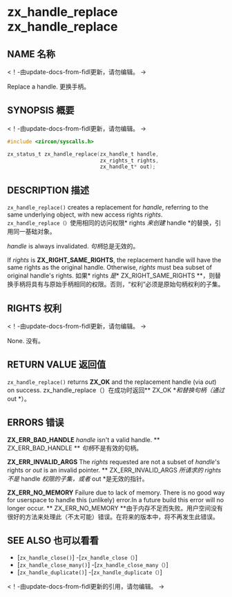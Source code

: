  
# zx_handle_replace  zx_handle_replace 

 
## NAME  名称 

<!-- Updated by update-docs-from-fidl, do not edit. -->  <！-由update-docs-from-fidl更新，请勿编辑。 ->

Replace a handle.  更换手柄。

 
## SYNOPSIS  概要 

<!-- Updated by update-docs-from-fidl, do not edit. -->  <！-由update-docs-from-fidl更新，请勿编辑。 ->

```c
#include <zircon/syscalls.h>

zx_status_t zx_handle_replace(zx_handle_t handle,
                              zx_rights_t rights,
                              zx_handle_t* out);
```
 

 
## DESCRIPTION  描述 

`zx_handle_replace()` creates a replacement for *handle*, referring to the same underlying object, with new access rights *rights*. `zx_handle_replace（）`使用相同的访问权限* rights *来创建* handle *的替换，引用同一基础对象。

*handle* is always invalidated.  *句柄*总是无效的。

If *rights* is **ZX_RIGHT_SAME_RIGHTS**, the replacement handle will have the same rights as the original handle. Otherwise, *rights* must bea subset of original handle's rights. 如果* rights *是** ZX_RIGHT_SAME_RIGHTS **，则替换手柄将具有与原始手柄相同的权限。否则，“权利”必须是原始句柄权利的子集。

 
## RIGHTS  权利 

<!-- Updated by update-docs-from-fidl, do not edit. -->  <！-由update-docs-from-fidl更新，请勿编辑。 ->

None.  没有。

 
## RETURN VALUE  返回值 

`zx_handle_replace()` returns **ZX_OK** and the replacement handle (via *out*) on success. zx_handle_replace（）在成功时返回** ZX_OK **和替换句柄（通过* out *）。

 
## ERRORS  错误 

**ZX_ERR_BAD_HANDLE**  *handle* isn't a valid handle.  ** ZX_ERR_BAD_HANDLE ** *句柄*不是有效的句柄。

**ZX_ERR_INVALID_ARGS**  The *rights* requested are not a subset of *handle*'s rights or *out* is an invalid pointer. ** ZX_ERR_INVALID_ARGS **所请求的* rights不是* handle *权限的子集，或者* out *是无效的指针。

**ZX_ERR_NO_MEMORY**  Failure due to lack of memory. There is no good way for userspace to handle this (unlikely) error.In a future build this error will no longer occur. ** ZX_ERR_NO_MEMORY **由于内存不足而失败。用户空间没有很好的方法来处理此（不太可能）错误。在将来的版本中，将不再发生此错误。

 
## SEE ALSO  也可以看看 

 
 - [`zx_handle_close()`]  -[`zx_handle_close（）`]
 - [`zx_handle_close_many()`]  -[`zx_handle_close_many（）`]
 - [`zx_handle_duplicate()`]  -[`zx_handle_duplicate（）`]

<!-- References updated by update-docs-from-fidl, do not edit. -->  <！-由update-docs-from-fidl更新的引用，请勿编辑。 ->


